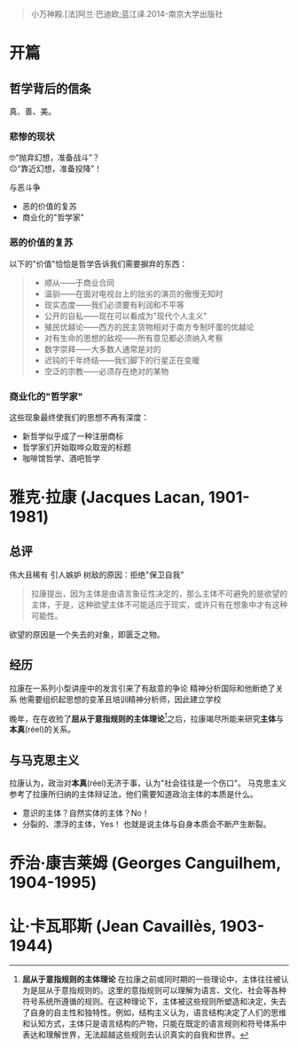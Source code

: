 > 小万神殿.[法]阿兰·巴迪欧;蓝江译.2014-南京大学出版社

# 开篇

## 哲学背后的信条

真、善、美。

### 悲惨的现状
🤓“抛弃幻想，准备战斗”？  
😔“靠近幻想，准备投降”！  

与恶斗争
- 恶的价值的复苏
- 商业化的"哲学家"

### 恶的价值的复苏
以下的"价值"恰恰是哲学告诉我们需要摒弃的东西：
>- 顺从——于商业合同
>- 温驯——在面对电视台上的拙劣的演员的傲慢无知时
>- 现实态度——我们必须要有利润和不平等
>- 公开的自私——现在可以看成为"现代个人主义"
>- 殖民优越论——西方的民主货物相对于南方专制坏蛋的优越论
>- 对有生命的思想的敌视——所有意见都必须纳入考察
>- 数字崇拜——大多数人通常是对的
>- 迟钝的千年终结——我们脚下的行星正在变暖
>- 空泛的宗教——必须存在绝对的某物

### 商业化的"哲学家"
这些现象最终使我们的思想不再有深度：
- 新哲学似乎成了一种注册商标
- 哲学家们开始取哗众取宠的标题
- 咖啡馆哲学、酒吧哲学

# 雅克·拉康 (Jacques Lacan, 1901-1981)
## 总评
伟大且稀有
引人嫉妒
树敌的原因：拒绝"保卫自我"

> 拉康提出，因为主体是由语言象征性决定的，那么主体不可避免的是欲望的主体，于是，这种欲望主体不可能适应于现实，或许只有在想象中才有这种可能性。

欲望的原因是一个失去的对象，即匮乏之物。

## 经历
拉康在一系列小型讲座中的发言引来了有敌意的争论
精神分析国际和他断绝了关系
他需要组织起思想的变革且培训精神分析师，因此建立学校

晚年，在在收殓了**屈从于意指规则的主体理论**[^1]之后，拉康竭尽所能来研究**主体**与**本真**(réel)的关系。

[^1]: **屈从于意指规则的主体理论**  在拉康之前或同时期的一些理论中，主体往往被认为是屈从于意指规则的。这里的意指规则可以理解为语言、文化、社会等各种符号系统所遵循的规则。在这种理论下，主体被这些规则所塑造和决定，失去了自身的自主性和独特性。例如，结构主义认为，语言结构决定了人们的思维和认知方式，主体只是语言结构的产物，只能在既定的语言规则和符号体系中表达和理解世界，无法超越这些规则去认识真实的自我和世界。

## 与马克思主义
拉康认为，政治对**本真**(réel)无济于事，认为"社会往往是一个伤口"。
马克思主义参考了拉康所归纳的主体辩证法，他们需要知道政治主体的本质是什么。
- 意识的主体？自然实体的主体？No！
- 分裂的、漂浮的主体，Yes！
也就是说主体与自身本质会不断产生断裂。

# 乔治·康吉莱姆 (Georges Canguilhem, 1904-1995)


# 让·卡瓦耶斯 (Jean Cavaillès, 1903-1944)

